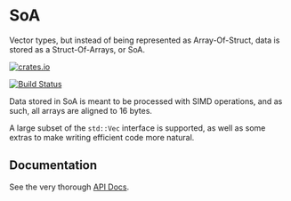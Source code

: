 SoA
=====

Vector types, but instead of being represented as Array-Of-Struct, data is stored
as a Struct-Of-Arrays, or SoA.

[![crates.io](https://img.shields.io/crates/v/soa.svg)](https://crates.io/crates/soa/)

[![Build Status](https://travis-ci.org/cgaebel/soa.svg?branch=master)](https://travis-ci.org/cgaebel/soa)

Data stored in SoA is meant to be processed with SIMD operations, and as such,
all arrays are aligned to 16 bytes.

A large subset of the `std::Vec` interface is supported, as well as some extras
to make writing efficient code more natural.

Documentation
--------------

See the very thorough [API Docs](https://cgaebel.github.io/soa/).